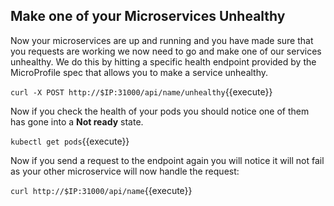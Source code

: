 ## Make one of your Microservices Unhealthy

Now your microservices are up and running and you have made sure that you requests are working we now need to go and make one of our services unhealthy. We do this by hitting a specific health endpoint provided by the MicroProfile spec that allows you to make a service unhealthy.

`curl -X POST http://$IP:31000/api/name/unhealthy`{{execute}}

Now if you check the health of your pods you should notice one of them has gone into a **Not ready** state.

`kubectl get pods`{{execute}}

Now if you send a request to the endpoint again you will notice it will not fail as your other microservice will now handle the request:

`curl http://$IP:31000/api/name`{{execute}}
